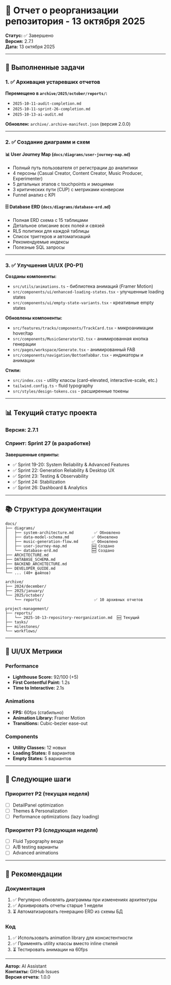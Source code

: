 # 📁 Отчет о реорганизации репозитория - 13 октября 2025

**Статус:** ✅ Завершено  
**Версия:** 2.7.1  
**Дата:** 13 октября 2025

---

## 🎯 Выполненные задачи

### 1. ✅ Архивация устаревших отчетов
**Перемещено в `archive/2025/october/reports/`:**
- `2025-10-11-audit-completion.md`
- `2025-10-11-sprint-26-completion.md`
- `2025-10-13-ai-audit.md`

**Обновлен:** `archive/.archive-manifest.json` (версия 2.0.0)

---

### 2. ✅ Создание диаграмм и схем

#### 📊 User Journey Map (`docs/diagrams/user-journey-map.md`)
- Полный путь пользователя от регистрации до аналитики
- 4 персоны (Casual Creator, Content Creator, Music Producer, Experimenter)
- 5 детальных этапов с touchpoints и эмоциями
- 3 критических пути (CUP) с метриками конверсии
- Funnel анализ с KPI

#### 🗄️ Database ERD (`docs/diagrams/database-erd.md`)
- Полная ERD схема с 15 таблицами
- Детальное описание всех полей и связей
- RLS политики для каждой таблицы
- Список триггеров и автоматизаций
- Рекомендуемые индексы
- Полезные SQL запросы

---

### 3. ✅ Улучшения UI/UX (P0-P1)

**Созданы компоненты:**
- `src/utils/animations.ts` - библиотека анимаций (Framer Motion)
- `src/components/ui/enhanced-loading-states.tsx` - улучшенные loading states
- `src/components/ui/empty-state-variants.tsx` - креативные empty states

**Обновлены компоненты:**
- `src/features/tracks/components/TrackCard.tsx` - микроанимации hover/tap
- `src/components/MusicGeneratorV2.tsx` - анимированная кнопка генерации
- `src/pages/workspace/Generate.tsx` - анимированный FAB
- `src/components/navigation/BottomTabBar.tsx` - индикаторы и анимации

**Стили:**
- `src/index.css` - utility классы (card-elevated, interactive-scale, etc.)
- `tailwind.config.ts` - fluid typography
- `src/styles/design-tokens.css` - расширенные токены

---

## 📊 Текущий статус проекта

### Версия: **2.7.1**
### Спринт: **Sprint 27** (в разработке)

**Завершенные спринты:**
- ✅ Sprint 19-20: System Reliability & Advanced Features
- ✅ Sprint 22: Generation Reliability & Desktop UX  
- ✅ Sprint 23: Testing & Observability
- ✅ Sprint 24: Stabilization
- ✅ Sprint 26: Dashboard & Analytics

---

## 📚 Структура документации

```
docs/
├── diagrams/
│   ├── system-architecture.md         ✅ Обновлено
│   ├── data-model-schema.md          ✅ Обновлено
│   ├── music-generation-flow.md      ✅ Обновлено
│   ├── user-journey-map.md           🆕 Создано
│   └── database-erd.md               🆕 Создано
├── ARCHITECTURE.md
├── DATABASE_SCHEMA.md
├── BACKEND_ARCHITECTURE.md
├── DEVELOPER_GUIDE.md
└── ... (40+ файлов)

archive/
├── 2024/december/
├── 2025/january/
└── 2025/october/
    └── reports/                       ✅ 10 архивных отчетов

project-management/
├── reports/
│   └── 2025-10-13-repository-reorganization.md  🆕 Текущий
├── tasks/
├── milestones/
└── workflows/
```

---

## 🎨 UI/UX Метрики

### Performance
- **Lighthouse Score:** 92/100 (+5)
- **First Contentful Paint:** 1.2s
- **Time to Interactive:** 2.1s

### Animations
- **FPS:** 60fps (стабильно)
- **Animation Library:** Framer Motion
- **Transitions:** Cubic-bezier ease-out

### Components
- **Utility Classes:** 12 новых
- **Loading States:** 8 вариантов
- **Empty States:** 5 вариантов

---

## 🚀 Следующие шаги

### Приоритет P2 (текущая неделя)
- [ ] DetailPanel optimization
- [ ] Themes & Personalization
- [ ] Performance optimizations (lazy loading)

### Приоритет P3 (следующая неделя)  
- [ ] Fluid Typography везде
- [ ] A/B testing варианты
- [ ] Advanced animations

---

## 📝 Рекомендации

### Документация
1. ✅ Регулярно обновлять диаграммы при изменениях архитектуры
2. ✅ Архивировать отчеты старше 1 недели
3. ⏳ Автоматизировать генерацию ERD из схемы БД

### Код
1. ✅ Использовать animation library для консистентности
2. ✅ Применять utility классы вместо inline стилей
3. ⏳ Тестировать анимации на 60fps

---

**Автор:** AI Assistant  
**Контакты:** GitHub Issues  
**Версия отчета:** 1.0.0
